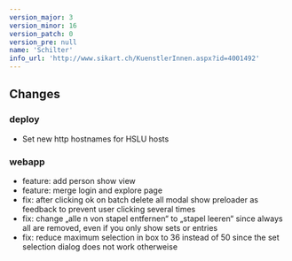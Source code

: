 ```yaml
---
version_major: 3
version_minor: 16
version_patch: 0
version_pre: null
name: 'Schilter'
info_url: 'http://www.sikart.ch/KuenstlerInnen.aspx?id=4001492'
---
```


## Changes

### deploy
- Set new http hostnames for HSLU hosts

### webapp
- feature: add person show view
- feature: merge login and explore page
- fix: after clicking ok on batch delete all modal show preloader as feedback to prevent user clicking several times
- fix: change „alle n von stapel entfernen“ to „stapel leeren“ since always all are removed, even if you only show sets or entries
- fix: reduce maximum selection in box to 36 instead of 50 since the set selection dialog does not work otherweise

